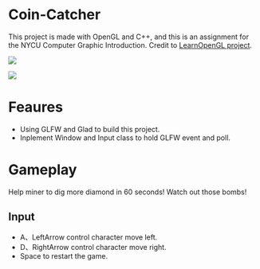 # Coin-Catcher
This project is made with OpenGL and C++, and this is an assignment for the NYCU Computer Graphic Introduction.
Credit to [LearnOpenGL project](https://github.com/JoeyDeVries/LearnOpenGL).

![](https://i.imgur.com/ztq1yhC.png=100x)

![](https://i.imgur.com/XNtIM6S.png=100x)

# Feaures

+ Using GLFW and Glad to build this project.
+ Inplement Window and Input class to hold GLFW event and poll.

# Gameplay
Help miner to dig more diamond in 60 seconds! Watch out those bombs!
## Input
+ A、LeftArrow control character move left.
+ D、RightArrow control character move right.
+ Space to restart the game.
